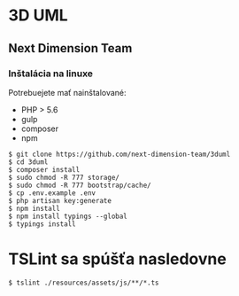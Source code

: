 # 3D UML

## Next Dimension Team

### Inštalácia na linuxe

Potrebuejete mať nainštalované:
 - PHP > 5.6
 - gulp
 - composer
 - npm

```
$ git clone https://github.com/next-dimension-team/3duml
$ cd 3duml
$ composer install
$ sudo chmod -R 777 storage/
$ sudo chmod -R 777 bootstrap/cache/
$ cp .env.example .env
$ php artisan key:generate
$ npm install
$ npm install typings --global
$ typings install
```

# TSLint sa spúšťa nasledovne
```
$ tslint ./resources/assets/js/**/*.ts
```